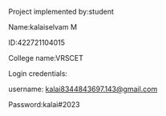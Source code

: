 Project implemented by:student

Name:kalaiselvam M

ID:422721104015

College name:VRSCET

Login credentials:

username: kalai8344843697.143@gmail.com

Password:kalai#2023
